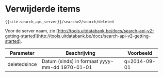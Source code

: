 ---
---

# Verwijderde items

```
{{site.search_api_server}}/searchv2/search/deleted
```

Voor de server naam, zie [http://tools.uitdatabank.be/docs/search-api-v2-getting-started](http://tools.uitdatabank.be/docs/search-api-v2-getting-started).

| Parameter | Beschrijving	| Voorbeeld |
|--|--|--|
|deletedsince |	Datum (sinds) in formaat yyyy-mm-dd	1970-01-01 |	q=2014-09-01 |
